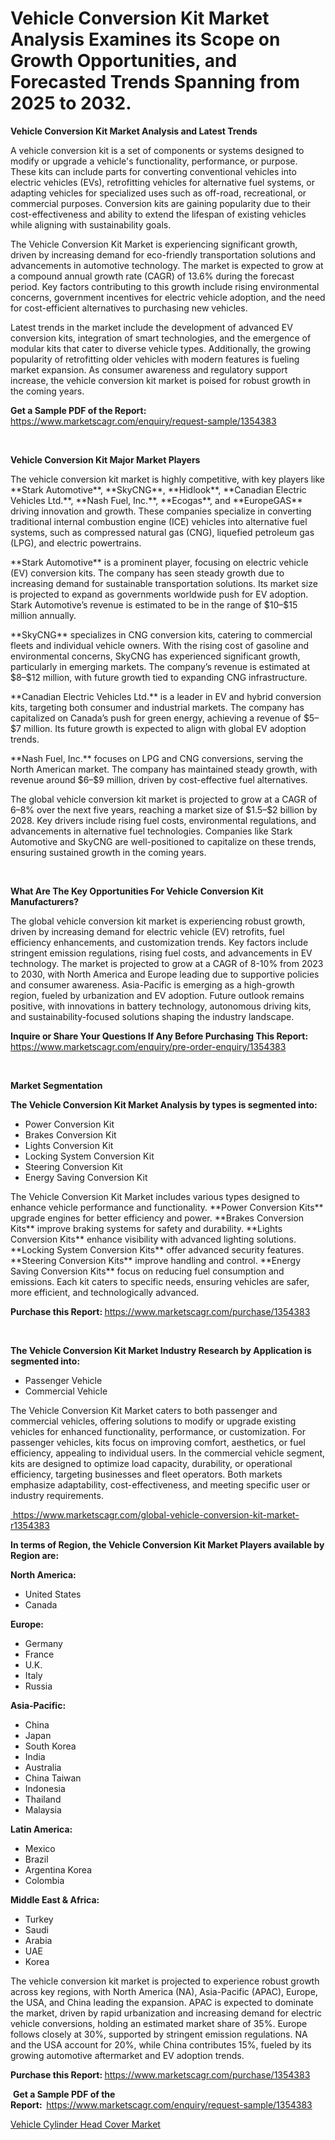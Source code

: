 <p><h1>Vehicle Conversion Kit Market Analysis Examines its Scope on Growth Opportunities, and Forecasted Trends Spanning from 2025 to 2032.</h1></p><p><strong>Vehicle Conversion Kit Market Analysis and Latest Trends</strong></p>
<p><p>A vehicle conversion kit is a set of components or systems designed to modify or upgrade a vehicle's functionality, performance, or purpose. These kits can include parts for converting conventional vehicles into electric vehicles (EVs), retrofitting vehicles for alternative fuel systems, or adapting vehicles for specialized uses such as off-road, recreational, or commercial purposes. Conversion kits are gaining popularity due to their cost-effectiveness and ability to extend the lifespan of existing vehicles while aligning with sustainability goals.</p><p>The Vehicle Conversion Kit Market is experiencing significant growth, driven by increasing demand for eco-friendly transportation solutions and advancements in automotive technology. The market is expected to grow at a compound annual growth rate (CAGR) of 13.6% during the forecast period. Key factors contributing to this growth include rising environmental concerns, government incentives for electric vehicle adoption, and the need for cost-efficient alternatives to purchasing new vehicles.</p><p>Latest trends in the market include the development of advanced EV conversion kits, integration of smart technologies, and the emergence of modular kits that cater to diverse vehicle types. Additionally, the growing popularity of retrofitting older vehicles with modern features is fueling market expansion. As consumer awareness and regulatory support increase, the vehicle conversion kit market is poised for robust growth in the coming years.</p></p>
<p><strong>Get a Sample PDF of the Report:&nbsp;</strong> <a href="https://www.marketscagr.com/enquiry/request-sample/1354383?utm_campaign=1868&utm_medium=2&utm_source=Github&utm_content=ia&utm_term=24012025&utm_id=vehicle-conversion-kit">https://www.marketscagr.com/enquiry/request-sample/1354383</a></p>
<p>&nbsp;</p>
<p><strong>Vehicle Conversion Kit Major Market Players</strong></p>
<p><p>The vehicle conversion kit market is highly competitive, with key players like **Stark Automotive**, **SkyCNG**, **Hidlook**, **Canadian Electric Vehicles Ltd.**, **Nash Fuel, Inc.**, **Ecogas**, and **EuropeGAS** driving innovation and growth. These companies specialize in converting traditional internal combustion engine (ICE) vehicles into alternative fuel systems, such as compressed natural gas (CNG), liquefied petroleum gas (LPG), and electric powertrains.</p><p>**Stark Automotive** is a prominent player, focusing on electric vehicle (EV) conversion kits. The company has seen steady growth due to increasing demand for sustainable transportation solutions. Its market size is projected to expand as governments worldwide push for EV adoption. Stark Automotive’s revenue is estimated to be in the range of $10–$15 million annually.</p><p>**SkyCNG** specializes in CNG conversion kits, catering to commercial fleets and individual vehicle owners. With the rising cost of gasoline and environmental concerns, SkyCNG has experienced significant growth, particularly in emerging markets. The company’s revenue is estimated at $8–$12 million, with future growth tied to expanding CNG infrastructure.</p><p>**Canadian Electric Vehicles Ltd.** is a leader in EV and hybrid conversion kits, targeting both consumer and industrial markets. The company has capitalized on Canada’s push for green energy, achieving a revenue of $5–$7 million. Its future growth is expected to align with global EV adoption trends.</p><p>**Nash Fuel, Inc.** focuses on LPG and CNG conversions, serving the North American market. The company has maintained steady growth, with revenue around $6–$9 million, driven by cost-effective fuel alternatives.</p><p>The global vehicle conversion kit market is projected to grow at a CAGR of 6–8% over the next five years, reaching a market size of $1.5–$2 billion by 2028. Key drivers include rising fuel costs, environmental regulations, and advancements in alternative fuel technologies. Companies like Stark Automotive and SkyCNG are well-positioned to capitalize on these trends, ensuring sustained growth in the coming years.</p></p>
<p>&nbsp;</p>
<p><strong>What Are The Key Opportunities For Vehicle Conversion Kit Manufacturers?</strong></p>
<p><p>The global vehicle conversion kit market is experiencing robust growth, driven by increasing demand for electric vehicle (EV) retrofits, fuel efficiency enhancements, and customization trends. Key factors include stringent emission regulations, rising fuel costs, and advancements in EV technology. The market is projected to grow at a CAGR of 8-10% from 2023 to 2030, with North America and Europe leading due to supportive policies and consumer awareness. Asia-Pacific is emerging as a high-growth region, fueled by urbanization and EV adoption. Future outlook remains positive, with innovations in battery technology, autonomous driving kits, and sustainability-focused solutions shaping the industry landscape.</p></p>
<p><strong>Inquire or Share Your Questions If Any Before Purchasing This Report:</strong> <a href="https://www.marketscagr.com/enquiry/pre-order-enquiry/1354383?utm_campaign=1868&utm_medium=2&utm_source=Github&utm_content=ia&utm_term=24012025&utm_id=vehicle-conversion-kit">https://www.marketscagr.com/enquiry/pre-order-enquiry/1354383</a></p>
<p>&nbsp;</p>
<p><strong>Market Segmentation</strong></p>
<p><strong>The Vehicle Conversion Kit Market Analysis by types is segmented into:</strong></p>
<p><ul><li>Power Conversion Kit</li><li>Brakes Conversion Kit</li><li>Lights Conversion Kit</li><li>Locking System Conversion Kit</li><li>Steering Conversion Kit</li><li>Energy Saving Conversion Kit</li></ul></p>
<p><p>The Vehicle Conversion Kit Market includes various types designed to enhance vehicle performance and functionality. **Power Conversion Kits** upgrade engines for better efficiency and power. **Brakes Conversion Kits** improve braking systems for safety and durability. **Lights Conversion Kits** enhance visibility with advanced lighting solutions. **Locking System Conversion Kits** offer advanced security features. **Steering Conversion Kits** improve handling and control. **Energy Saving Conversion Kits** focus on reducing fuel consumption and emissions. Each kit caters to specific needs, ensuring vehicles are safer, more efficient, and technologically advanced.</p></p>
<p><strong>Purchase this Report:&nbsp;</strong><a href="https://www.marketscagr.com/purchase/1354383?utm_campaign=1868&utm_medium=2&utm_source=Github&utm_content=ia&utm_term=24012025&utm_id=vehicle-conversion-kit">https://www.marketscagr.com/purchase/1354383</a></p>
<p>&nbsp;</p>
<p><strong>The Vehicle Conversion Kit Market Industry Research by Application is segmented into:</strong></p>
<p><ul><li>Passenger Vehicle</li><li>Commercial Vehicle</li></ul></p>
<p><p>The Vehicle Conversion Kit Market caters to both passenger and commercial vehicles, offering solutions to modify or upgrade existing vehicles for enhanced functionality, performance, or customization. For passenger vehicles, kits focus on improving comfort, aesthetics, or fuel efficiency, appealing to individual users. In the commercial vehicle segment, kits are designed to optimize load capacity, durability, or operational efficiency, targeting businesses and fleet operators. Both markets emphasize adaptability, cost-effectiveness, and meeting specific user or industry requirements.</p></p>
<p><a href="https://www.marketscagr.com/global-vehicle-conversion-kit-market-r1354383?utm_campaign=1868&utm_medium=2&utm_source=Github&utm_content=ia&utm_term=24012025&utm_id=vehicle-conversion-kit">&nbsp;https://www.marketscagr.com/global-vehicle-conversion-kit-market-r1354383</a></p>
<p><strong>In terms of Region, the Vehicle Conversion Kit Market Players available by Region are:</strong></p>
<p>
    <p> <strong> North America: </strong>
        <ul>
            <li>United States</li>
            <li>Canada</li>
        </ul>
        </p> 
    <p> <strong> Europe: </strong>
        <ul>
            <li>Germany</li>
            <li>France</li>
            <li>U.K.</li>
            <li>Italy</li>
            <li>Russia</li>
        </ul>
        </p> 
    <p> <strong> Asia-Pacific: </strong>
        <ul>
            <li>China</li>
            <li>Japan</li>
            <li>South Korea</li>
            <li>India</li>
            <li>Australia</li>
            <li>China Taiwan</li>
            <li>Indonesia</li>
            <li>Thailand</li>
            <li>Malaysia</li>
        </ul>
        </p> 
    <p> <strong> Latin America: </strong>
        <ul>
            <li>Mexico</li>
            <li>Brazil</li>
            <li>Argentina Korea</li>
            <li>Colombia</li>
        </ul>
        </p> 
    <p> <strong> Middle East & Africa: </strong>
        <ul>
            <li>Turkey</li>
            <li>Saudi</li>
            <li>Arabia</li>
            <li>UAE</li>
            <li>Korea</li>
        </ul>
    </p>
    </p>
<p><p>The vehicle conversion kit market is projected to experience robust growth across key regions, with North America (NA), Asia-Pacific (APAC), Europe, the USA, and China leading the expansion. APAC is expected to dominate the market, driven by rapid urbanization and increasing demand for electric vehicle conversions, holding an estimated market share of 35%. Europe follows closely at 30%, supported by stringent emission regulations. NA and the USA account for 20%, while China contributes 15%, fueled by its growing automotive aftermarket and EV adoption trends.</p></p>
<p><strong>Purchase this Report: </strong><a href="https://www.marketscagr.com/purchase/1354383?utm_campaign=1868&utm_medium=2&utm_source=Github&utm_content=ia&utm_term=24012025&utm_id=vehicle-conversion-kit">https://www.marketscagr.com/purchase/1354383</a></p>
<p>&nbsp;<strong>Get a Sample PDF of the Report:&nbsp;&nbsp;</strong><a href="https://www.marketscagr.com/enquiry/request-sample/1354383?utm_campaign=1868&utm_medium=2&utm_source=Github&utm_content=ia&utm_term=24012025&utm_id=vehicle-conversion-kit">https://www.marketscagr.com/enquiry/request-sample/1354383</a></p>
<p><strong></strong></p>
<p><p><a href="https://github.com/RickHolmes3/Market-Research-Report-List-7/blob/main/vehicle-cylinder-head-cover-market.md?utm_campaign=1868&utm_medium=2&utm_source=Github&utm_content=ia&utm_term=24012025&utm_id=vehicle-conversion-kit">Vehicle Cylinder Head Cover Market</a></p></p>